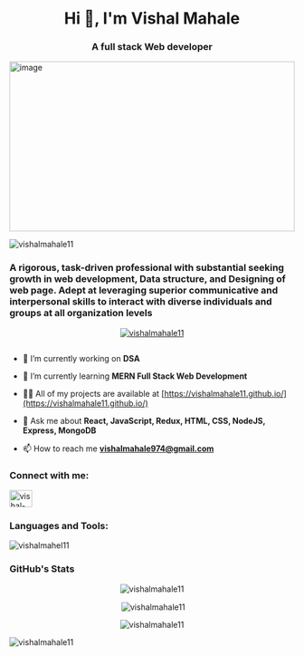 <h1 align="center">Hi 👋, I'm Vishal Mahale</h1>
<h3 align="center">A full stack Web developer</h3>
<img height="300px" width="100%"  src="https://cdn.dribbble.com/users/2344801/screenshots/4774578/alphatestersanimation2.gif" alt="image"/>

<p align="left"> <img src="https://komarev.com/ghpvc/?username=vishalmahale11&label=Profile%20views&color=0e75b6&style=flat" alt="vishalmahale11" /> </p>
<h3>A rigorous, task-driven professional with substantial
seeking growth in web development, Data structure,
and Designing of web page. Adept at leveraging
superior communicative and interpersonal skills to
interact with diverse individuals and groups at all
organization levels</h3>

<p align="center"> <a href="https://github.com/ryo-ma/github-profile-trophy"><img src="https://github-profile-trophy.vercel.app/?username=vishalmahale11" alt="vishalmahale11" /></a> </p>

<p align="left"> <a href="https://twitter.com/" target="blank"><img src="https://img.shields.io/twitter/follow/?logo=twitter&style=for-the-badge" alt="" /></a> </p>

- 🔭 I’m currently working on **DSA**

- 🌱 I’m currently learning **MERN Full Stack Web Development**

- 👨‍💻 All of my projects are available at [https://vishalmahale11.github.io/](https://vishalmahale11.github.io/)

- 💬 Ask me about **React, JavaScript, Redux, HTML, CSS, NodeJS, Express, MongoDB**

- 📫 How to reach me **vishalmahale974@gmail.com**

<h3 align="left">Connect with me:</h3>
<p align="left">
<a href="https://linkedin.com/in/vishal-mahale-87688a192" target="blank"><img align="center" src="https://raw.githubusercontent.com/rahuldkjain/github-profile-readme-generator/master/src/images/icons/Social/linked-in-alt.svg" alt="vishal-mahale-87688a192" height="30" width="40" /></a>

</p>

<h3 align="left">Languages and Tools:</h3>
<!-- <p align="left"> <a href="https://babeljs.io/" target="_blank" rel="noreferrer"> <img src="https://user-images.githubusercontent.com/56288/58110630-8a3c1080-7bb5-11e9-8f16-afa391dc4223.jpg" alt="babel" width="40" height="40"/> </a> <a href="https://www.w3schools.com/css/" target="_blank" rel="noreferrer"> <img src="https://raw.githubusercontent.com/devicons/devicon/master/icons/css3/css3-original-wordmark.svg" alt="css3" width="40" height="40"/> </a> <a href="https://www.cypress.io" target="_blank" rel="noreferrer"> <img src="https://blog.knoldus.com/wp-content/uploads/2022/04/cypress.png" alt="cypress" width="40" height="40"/> </a> <a href="https://expressjs.com" target="_blank" rel="noreferrer"> <img src="https://w7.pngwing.com/pngs/925/447/png-transparent-express-js-node-js-javascript-mongodb-node-js-text-trademark-logo.png" alt="express" width="40" height="40"/> </a> <a href="https://git-scm.com/" target="_blank" rel="noreferrer"> <img src="https://www.vectorlogo.zone/logos/git-scm/git-scm-icon.svg" alt="git" width="40" height="40"/> </a> <a href="https://heroku.com" target="_blank" rel="noreferrer"> <img src="https://www.vectorlogo.zone/logos/heroku/heroku-icon.svg" alt="heroku" width="40" height="40"/> </a> <a href="https://www.w3.org/html/" target="_blank" rel="noreferrer"> <img src="https://raw.githubusercontent.com/devicons/devicon/master/icons/html5/html5-original-wordmark.svg" alt="html5" width="40" height="40"/> </a> <a href="https://developer.mozilla.org/en-US/docs/Web/JavaScript" target="_blank" rel="noreferrer"> <img src="https://raw.githubusercontent.com/devicons/devicon/master/icons/javascript/javascript-original.svg" alt="javascript" width="40" height="40"/> </a> <a href="https://jestjs.io" target="_blank" rel="noreferrer"> <img src="https://www.vectorlogo.zone/logos/jestjsio/jestjsio-icon.svg" alt="jest" width="40" height="40"/> </a> <a href="https://www.mongodb.com/" target="_blank" rel="noreferrer"> <img src="https://raw.githubusercontent.com/devicons/devicon/master/icons/mongodb/mongodb-original-wordmark.svg" alt="mongodb" width="40" height="40"/> </a> <a href="https://nodejs.org" target="_blank" rel="noreferrer"> <img src="https://raw.githubusercontent.com/devicons/devicon/master/icons/nodejs/nodejs-original-wordmark.svg" alt="nodejs" width="40" height="40"/> </a> <a href="https://postman.com" target="_blank" rel="noreferrer"> <img src="https://www.vectorlogo.zone/logos/getpostman/getpostman-icon.svg" alt="postman" width="40" height="40"/> </a> <a href="https://reactjs.org/" target="_blank" rel="noreferrer"> <img src="https://raw.githubusercontent.com/devicons/devicon/master/icons/react/react-original-wordmark.svg" alt="react" width="40" height="40"/> </a> <a href="https://redux.js.org" target="_blank" rel="noreferrer"> <img src="https://raw.githubusercontent.com/devicons/devicon/master/icons/redux/redux-original.svg" alt="redux" width="40" height="40"/> </a> <a href="https://www.typescriptlang.org/" target="_blank" rel="noreferrer"> <img src="https://raw.githubusercontent.com/devicons/devicon/master/icons/typescript/typescript-original.svg" alt="typescript" width="40" height="40"/> </a> </p> -->
<img src="https://user-images.githubusercontent.com/82999542/132934744-131c1891-4a4f-4e88-a64a-36720ad7470b.png" alt="vishalmahel11"/>

<h3>GitHub's Stats</h3>
<p align="center"><img align="center" src="https://github-readme-stats.vercel.app/api/top-langs?username=vishalmahale11&show_icons=true&locale=en&layout=compact" alt="vishalmahale11" /></p>

<p align="center">&nbsp;<img align="center" src="https://github-readme-stats.vercel.app/api?username=vishalmahale11&show_icons=true&locale=en" alt="vishalmahale11" /></p>

<p align="center"><img align="center" src="https://github-readme-streak-stats.herokuapp.com/?user=vishalmahale11&" alt="vishalmahale11" /></p>
<img src="https://activity-graph.herokuapp.com/graph?username=vishalmahale11" alt="vishalmahale11"/>
